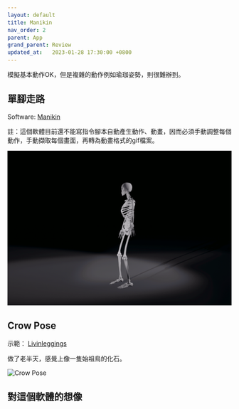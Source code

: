 ```yaml
---
layout: default
title: Manikin
nav_order: 2
parent: App
grand_parent: Review
updated_at:   2023-01-28 17:30:00 +0800
---
```

模擬基本動作OK，但是複雜的動作例如瑜珈姿勢，則很難辦到。

## 單腳走路

Software: [Manikin](https://manikin.app/)

註：這個軟體目前還不能寫指令腳本自動產生動作、動畫，因而必須手動調整每個動作，手動擷取每個畫面，再轉為動畫格式的gif檔案。

![單腳走路](./Manikin/SingleLegWalking.gif)

## Crow Pose

示範： [Livinleggings](https://youtu.be/PLbdPAA7sr4)

做了老半天，感覺上像一隻始祖鳥的化石。

![Crow Pose](./Manikin/Crow.gif)

## 對這個軟體的想像
